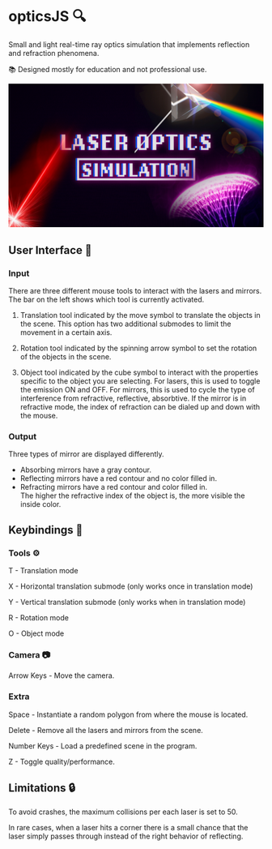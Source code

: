 # opticsJS :mag:
Small and light real-time ray optics simulation that implements reflection and refraction phenomena.

:books: Designed mostly for education and not professional use.

![Wallpaper](home.png)

## User Interface :pinching_hand:

### Input
There are three different mouse tools to interact with the lasers and mirrors. The bar on the left shows which tool is currently activated.

1) Translation tool indicated by the move symbol to translate the objects in the scene.
This option has two additional submodes to limit the movement in a certain axis.

2) Rotation tool indicated by the spinning arrow symbol to set the rotation of the objects in the scene.

3) Object tool indicated by the cube symbol to interact with the properties specific to the object you are selecting.
For lasers, this is used to toggle the emission ON and OFF. 
For mirrors, this is used to cycle the type of interference from refractive, reflective, absorbtive.
If the mirror is in refractive mode, the index of refraction can be dialed up and down with the mouse.

### Output
Three types of mirror are displayed differently.
* Absorbing mirrors have a gray contour.
* Reflecting mirrors have a red contour and no color filled in.
* Refracting mirrors have a red contour and color filled in.  
The higher the refractive index of the object is, the more visible the inside color.

## Keybindings :key:

### Tools :gear:
T - Translation mode

X - Horizontal translation submode (only works once in translation mode)

Y - Vertical translation submode (only works when in translation mode)

R - Rotation mode

O - Object mode 

### Camera :camera:
Arrow Keys - Move the camera.

### Extra
Space - Instantiate a random polygon from where the mouse is located.

Delete - Remove all the lasers and mirrors from the scene.

Number Keys - Load a predefined scene in the program.

Z - Toggle quality/performance.

## Limitations :lock:
To avoid crashes, the maximum collisions per each laser is set to 50.

In rare cases, when a laser hits a corner there is a small chance that the laser simply passes through instead of the right behavior of reflecting.
